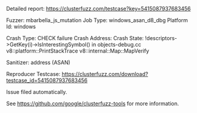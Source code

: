 Detailed report: https://clusterfuzz.com/testcase?key=5415087937683456

Fuzzer: mbarbella_js_mutation
Job Type: windows_asan_d8_dbg
Platform Id: windows

Crash Type: CHECK failure
Crash Address: 
Crash State:
  !descriptors->GetKey(i)->IsInterestingSymbol() in objects-debug.cc
  v8::platform::PrintStackTrace
  v8::internal::Map::MapVerify
  
Sanitizer: address (ASAN)

Reproducer Testcase: https://clusterfuzz.com/download?testcase_id=5415087937683456

Issue filed automatically.

See https://github.com/google/clusterfuzz-tools for more information.